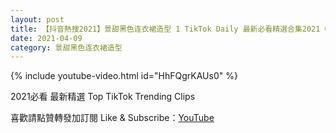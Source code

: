 ```yaml
---
layout: post
title: 【抖音熱搜2021】景甜黑色连衣裙造型 1 TikTok Daily 最新必看精選合集2021 04 09
date: 2021-04-09
category: 景甜黑色连衣裙造型
---
```


{% include youtube-video.html id="HhFQgrKAUs0" %}

2021必看 最新精選 Top TikTok Trending Clips

喜歡請點贊轉發加訂閱 Like & Subscribe：[YouTube](https://www.youtube.com/channel/UCAoR7VcanIPd04uEq_GIylA/videos)

